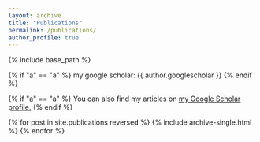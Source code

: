 ```yaml
---
layout: archive
title: "Publications"
permalink: /publications/
author_profile: true
---
```


{% include base_path %}

{% if "a" == "a" %}
   my google scholar: {{ author.googlescholar }}
{% endif %}

{% if "a" == "a" %}
  You can also find my articles on <u><a href="{{author.googlescholar}}">my Google Scholar profile</a>.</u>
{% endif %}

{% for post in site.publications reversed %}
  {% include archive-single.html %}
{% endfor %}
